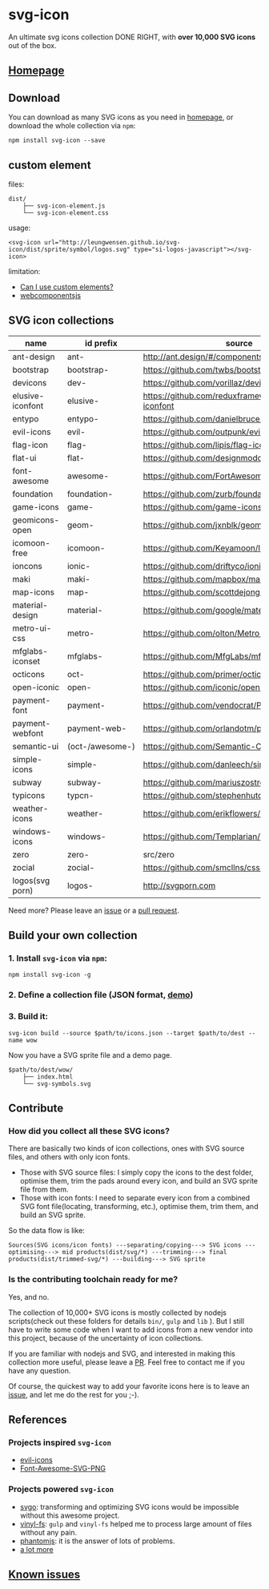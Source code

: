 svg-icon
========

An ultimate svg icons collection DONE RIGHT, with **over 10,000 SVG icons** out of the box.

## [Homepage][homepage]

## Download

You can download as many SVG icons as you need in [homepage][homepage], or download the whole collection via `npm`:

```shell
npm install svg-icon --save
```

## custom element

files:

```
dist/
    ├── svg-icon-element.js
    └── svg-icon-element.css
```

usage:

```
<svg-icon url="http://leungwensen.github.io/svg-icon/dist/sprite/symbol/logos.svg" type="si-logos-javascript"></svg-icon>
```

limitation:

* [Can I use custom elements?](http://caniuse.com/#search=custom%20elements)
* [webcomponentsjs](https://github.com/webcomponents/webcomponentsjs)

## SVG icon collections

name | id prefix | source | supported
----|----|----|----
ant-design       | ant-            | http://ant.design/#/components/icon                | yes
bootstrap        | bootstrap-      | https://github.com/twbs/bootstrap                  | yes
devicons         | dev-            | https://github.com/vorillaz/devicons               | yes
elusive-iconfont | elusive-        | https://github.com/reduxframework/elusive-iconfont | yes
entypo           | entypo-         | https://github.com/danielbruce/entypo              | yes
evil-icons       | evil-           | https://github.com/outpunk/evil-icons              | yes
flag-icon        | flag-           | https://github.com/lipis/flag-icon-css             | yes
flat-ui          | flat-           | https://github.com/designmodo/Flat-UI              | yes
font-awesome     | awesome-        | https://github.com/FortAwesome/Font-Awesome        | yes
foundation       | foundation-     | https://github.com/zurb/foundation-icon-fonts      | yes
game-icons       | game-           | https://github.com/game-icons/icons                | yes
geomicons-open   | geom-           | https://github.com/jxnblk/geomicons-open           | yes
icomoon-free     | icomoon-        | https://github.com/Keyamoon/IcoMoon-Free           | yes
ioncons          | ionic-          | https://github.com/driftyco/ionicons               | yes
maki             | maki-           | https://github.com/mapbox/maki                     | yes
map-icons        | map-            | https://github.com/scottdejonge/map-icons          | yes
material-design  | material-       | https://github.com/google/material-design-icons    | yes
metro-ui-css     | metro-          | https://github.com/olton/Metro-UI-CSS              | yes
mfglabs-iconset  | mfglabs-        | https://github.com/MfgLabs/mfglabs-iconset         | yes
octicons         | oct-            | https://github.com/primer/octicons                 | yes
open-iconic      | open-           | https://github.com/iconic/open-iconic              | yes
payment-font     | payment-        | https://github.com/vendocrat/PaymentFont           | yes
payment-webfont  | payment-web-    | https://github.com/orlandotm/payment-webfont       | yes
semantic-ui      | (oct-/awesome-) | https://github.com/Semantic-Org/Semantic-UI/       | yes
simple-icons     | simple-         | https://github.com/danleech/simple-icons           | yes
subway           | subway-         | https://github.com/mariuszostrowski/subway         | yes
typicons         | typcn-          | https://github.com/stephenhutchings/typicons.font  | yes
weather-icons    | weather-        | https://github.com/erikflowers/weather-icons       | yes
windows-icons    | windows-        | https://github.com/Templarian/WindowsIcons         | yes
zero             | zero-           | src/zero                                           | yes
zocial           | zocial-         | https://github.com/smcllns/css-social-buttons      | yes
logos(svg porn)  | logos-          | http://svgporn.com                                 | yes

Need more? Please leave an [issue][issues] or a [pull request][pull-requests].

## Build your own collection

### 1. Install `svg-icon` via `npm`:

```shell
npm install svg-icon -g
```

### 2. Define a collection file (JSON format, [demo](https://github.com/leungwensen/svg-icon/blob/master/src/collection/zfinder.json))

### 3. Build it:

```shell
svg-icon build --source $path/to/icons.json --target $path/to/dest --name wow
```

Now you have a SVG sprite file and a demo page.

```
$path/to/dest/wow/
    ├── index.html
    └── svg-symbols.svg
```

## Contribute

### How did you collect all these SVG icons?

There are basically two kinds of icon collections, ones with SVG source files, and others with only icon fonts.

* Those with SVG source files: I simply copy the icons to the dest folder, optimise them, trim the pads around every icon, and build an SVG sprite file from them.
* Those with icon fonts: I need to separate every icon from a combined SVG font file(locating, transforming, etc.), optimise them, trim them, and build an SVG sprite.

So the data flow is like:

```
Sources(SVG icons/icon fonts) ---separating/copying---> SVG icons ---optimising---> mid products(dist/svg/*) ---trimming---> final products(dist/trimmed-svg/*) ---building---> SVG sprite
```

### Is the contributing toolchain ready for me?

Yes, and no.

The collection of 10,000+ SVG icons is mostly collected by nodejs scripts(check out these folders for details `bin/`, `gulp` and `lib` ). But I still have to write some code when I want to add icons from a new vendor into this project, because of the uncertainty of icon collections.

If you are familiar with nodejs and SVG, and interested in making this collection more useful, please leave a [PR][pull-requests]. Feel free to contact me if you have any question.

Of course, the quickest way to add your favorite icons here is to leave an [issue][issues], and let me do the rest for you ;-).

## References

### Projects inspired `svg-icon`
 
* [evil-icons](https://github.com/outpunk/evil-icons)
* [Font-Awesome-SVG-PNG](https://github.com/encharm/Font-Awesome-SVG-PNG)

### Projects powered `svg-icon`

* [svgo](https://github.com/svg/svgo): transforming and optimizing SVG icons would be impossible without this awesome project.
* [vinyl-fs](https://github.com/gulpjs/vinyl-fs): `gulp` and `vinyl-fs` helped me to process large amount of files without any pain.
* [phantomjs](http://phantomjs.org/): it is the answer of lots of problems.
* [a lot more](https://github.com/leungwensen/svg-icon/blob/master/package.json#L22)

## [Known issues][issues]

[homepage]: http://leungwensen.github.io/svg-icon/ "homepage"
[issues]: https://github.com/leungwensen/svg-icon/issues "issues"
[pull-requests]: https://github.com/leungwensen/svg-icon/pulls "pull requests"
